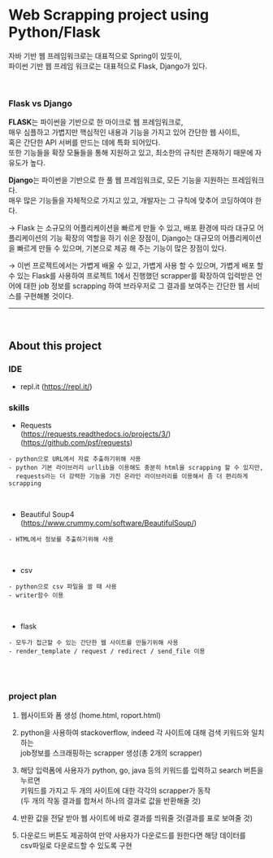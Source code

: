 

# Web Scrapping project using Python/Flask

자바 기반 웹 프레임워크로는 대표적으로 Spring이 있듯이, <br> 파이썬 기반 웹 프레임 워크로는 대표적으로 Flask, Django가 있다.

<br> 

### Flask vs Django


**FLASK**는 파이썬을 기반으로 한 마이크로 웹 프레임워크로,<br> 
 매우 심플하고 가볍지만 핵심적인 내용과 기능을 가지고 있어 간단한 웹 사이트, <br> 
 혹은 간단한 API 서버를 만드는 데에 특화 되어있다. <br> 
또한 기능들을 확장 모듈들을 통해 지원하고 있고, 최소한의 규칙만 존재하기 때문에 자유도가 높다.


**Django**는 파이썬을 기반으로 한 풀 웹 프레임워크로, 모든 기능을 지원하는 프레임워크다.<br> 
매우 많은 기능들을 자체적으로 가지고 있고, 개발자는 그 규칙에 맞추어 코딩하여야 한다.


→  Flask 는 소규모의 어플리케이션을 빠르게 만들 수 있고, 배포 환경에 따라 대규모 어플리케이션의 기능 확장의 역할을 하기 쉬운 장점이, Django는 대규모의 어플리케이션을 빠르게 만들 수 있으며, 기본으로 제공 해 주는 기능이 많은 장점이 있다. 

→ 이번 프로젝트에서는 가볍게 배울 수 있고, 가볍게 사용 할 수 있으며, 가볍게 배포 할 수 있는 Flask를 사용하여 프로젝트 1에서 진행했던 scrapper를 확장하여  입력받은 언어에 대한 job 정보를 scrapping 하여 브라우저로 그 결과를 보여주는 간단한 웹 서비스를 구현해볼 것이다.



***


<br>


## About this project

### IDE
* repl.it (https://repl.it/)

### skills

* Requests <br>
(https://requests.readthedocs.io/projects/3/)
(https://github.com/psf/requests)
```
- python으로 URL에서 자료 추출하기위해 사용
- python 기본 라이브러리 urllib을 이용해도 충분히 html을 scrapping 할 수 있지만, 
  requests라는 더 강력한 기능을 가진 온라인 라이브러리를 이용해서 좀 더 편리하게 scrapping
```

<br>

* Beautiful Soup4<br>
(https://www.crummy.com/software/BeautifulSoup/)

```
- HTML에서 정보를 추출하기위해 사용
```

<br>

* csv
```
- python으로 csv 파일을 쓸 때 사용
- writer함수 이용
```

<br>

* flask
```
- 모두가 접근할 수 있는 간단한 웹 사이트를 만들기위해 사용
- render_template / request / redirect / send_file 이용
```


<br>
<br>

### project plan

1. 웹사이트와 폼 생성 (home.html, roport.html)
2. python을 사용하여 stackoverflow, indeed 각 사이트에 대해 검색 키워드와 일치하는 <br>
   job정보를 스크래핑하는 scrapper 생성(총 2개의 scrapper)
3. 해당 입력폼에 사용자가 python, go, java 등의 키워드를 입력하고 search 버튼을 누르면 <br>
   키워드를 가지고 두 개의 사이트에 대한 각각의 scrapper가 동작 <br>
(두 개의 작동 결과를 합쳐서 하나의 결과로 값을 반환해줄 것)
4. 반환 값을 전달 받아 웹 사이트에 바로 결과를 띄워줄 것(결과를 표로 보여줄 것)<br>

5. 다운로드 버튼도 제공하여 만약 사용자가 다운로드를 원한다면 해당 데이터를 <br>csv파일로 다운로드할 수 있도록 구현


<br>











